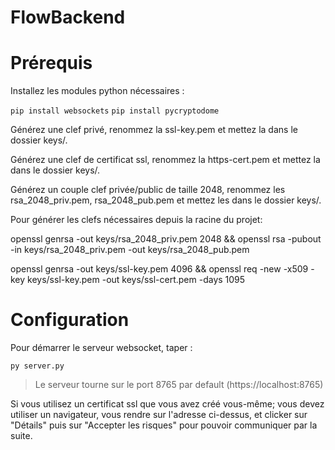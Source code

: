 # FlowBackend

Prérequis
=============

Installez les modules python nécessaires :

`pip install websockets`
`pip install pycryptodome`

Générez une clef privé, renommez la ssl-key.pem et mettez la dans le dossier keys/.

Générez une clef de certificat ssl, renommez la https-cert.pem et mettez la dans le dossier keys/.

Générez un couple clef privée/public de taille 2048, renommez les rsa_2048_priv.pem, rsa_2048_pub.pem et mettez les dans le dossier keys/.


Pour générer les clefs nécessaires depuis la racine du projet:

openssl genrsa -out keys/rsa_2048_priv.pem 2048 && openssl rsa -pubout -in keys/rsa_2048_priv.pem -out keys/rsa_2048_pub.pem

openssl genrsa -out keys/ssl-key.pem 4096 && openssl req -new -x509 -key keys/ssl-key.pem -out keys/ssl-cert.pem -days 1095


Configuration
=============

Pour démarrer le serveur websocket, taper :

`py server.py`

> Le serveur tourne sur le port 8765 par default (https://localhost:8765)

Si vous utilisez un certificat ssl que vous avez créé vous-même; vous devez utiliser un navigateur, vous rendre sur l'adresse ci-dessus, et clicker sur "Détails" puis sur "Accepter les risques" pour pouvoir communiquer par la suite.